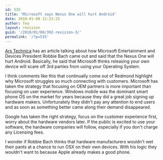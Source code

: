 ```yaml
---
id: 535
title: 'Microsoft says Nexus One will hurt Android'
date: 2010-01-08 12:23:23
author: Tea
layout: revision
guid: '/2010/01/08/392-revision-3/'
permalink: '/?p=535'
---
```


[Ars Technica](http://arstechnica.com/microsoft/news/2010/01/microsoft-googles-nexus-one-will-hurt-android.ars) has an article talking about how Microsoft Entertainment and Devices President Robbie Bach came out and said that the Nexus One will hurt Android. Basically, he said that Microsoft thinks releasing your own device will scare off 3rd parties from using your Operating System.

I think comments like this that continually come out of Redmond highlight why Microsoft struggles so much connecting with customers. Microsoft has taken the strategy that focusing on OEM partners is more important than focusing on user experience. Windows mobile was the dominant smart phone OS on the market for years because they did a great job signing up hardware makers. Unfortunately they didn't pay any attention to end users and as soon as something better came along their demand disappeared.

Google has taken the right strategy, focus on the customer experience first, worry about the hardware vendors later. If the public is excited to use your software, the hardware companies will follow, especially if you don't charge any Licensing fees.

I wonder if Robbie Bach thinks that hardware manufacturers wouldn't wet their pants at a chance to run OSX on their own devices. With his logic they wouldn't want to because Apple already makes a good phone.